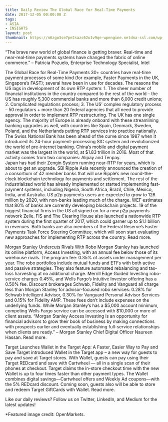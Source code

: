 ```yaml
---
title: Daily Review The Global Race for Real-Time Payments
date: 2017-12-05 00:00:00 Z
tags:
- ASIA
- INSIGHTS
layout: post
thumbnail: https://n6zgo3se7pe2sazc62u1v9qe-wpengine.netdna-ssl.com/wp-content/uploads/2017/12/dolla-400x220.png
---
```


“The brave new world of global finance is getting braver. Real-time and near-real-time payments systems have changed the fabric of online commerce.” – Patricia Pozuelo, Enterprise Technology Specialist, Intel

The Global Race for Real-Time Payments <!--more-->
30+ countries have real-time payment processes of some kind (for example, Faster Payments in the UK, Singapore’s FAST); several have been in use for decades.
The reasons the US lags in development of its own RTP system: 1. The sheer number of financial institutions in the country compared to the rest of the world – the US has roughly 5,300 commercial banks and more than 6,000 credit unions; 2. Complicated regulations process; 3. The US’ complex regulatory process – 50 regulators + more than 20 federal agencies that all need to provide approval in order to implement RTP restructuring. The UK has one single agency.
The majority of Europe is already onboard with these streamlining banking upgrades as well, with countries like Spain, Denmark, Sweden, Poland, and the Netherlands putting RTP services into practice nationally.
The Swiss National Bank has been ahead of the curve since 1987 when it introduced its 24-hour payment-processing SIC system and revolutionized the world of pre-internet banking.
China’s mobile and digital payment market was the largest in the world, at $1.83 trillion in 2016. Most of that activity comes from two companies: Alipay and Tenpay.  
Japan has had their Zengin System running near-RTP for years, which is about to get an upgrade. SBI Ripple Asia recently announced the creation of a consortium of 42 member banks that will use Ripple’s new round-the-clock blockchain technology for payments and settlement.
The rest of the industrialized world has already implemented or started implementing fast-payment systems, including Nigeria, South Africa, Brazil, Chile, Mexico, India, and Australia.
US p2p payments users are expected to grow to 126 million by 2020, with non-banks leading much of the charge. WEF estimates that 80% of banks are currently developing blockchain projects. 19 of the biggest financial firms in the US all signed on for a new p2p payments network Zelle.
FIS and The Clearing House also launched a nationwide RTP system during the first quarter of 2017, which could garner up to $1.1 billion in revenues. Both banks are also members of the Federal Reserve’s Faster Payments Task Force Steering Committee, which will soon start evaluating new approaches for implementing RTP across the country.
Read more.

Morgan Stanley Undercuts Rivals With Robo
Morgan Stanley has launched its online platform, Access Investing, with an annual fee below those of its wirehouse rivals. The program fee: 0.35% of assets under management per year. The robo portfolios include mutual funds and ETFs with both active and passive strategies. They also feature automated rebalancing and tax-loss harvesting at no additional charge.
Merrill Edge Guided Investing robo-service charges 0.45%, and Wells Fargo’s Intuitive Investor offering has a 0.50% fee. Discount brokerages Schwab, Fidelity and Vanguard all charge less than Morgan Stanley for advisor-focused robo services: 0.28% for Schwab Intelligent Advisor, 0.30% for Vanguard Personal Advisor Services and 0.15% for Fidelity AMP. These fees don’t include expenses on the underlying funds.
While Morgan Stanley’s has a $5,000 account minimum, competing Wells Fargo service can be accessed with $10,000 or more of client assets.
“Morgan Stanley Access Investing is an opportunity for financial advisors to grow their book of business by making connections with prospects earlier and eventually establishing full-service relationships when clients are ready.” – Morgan Stanley Chief Digital Officer Naureen Hassan.
Read more.

Target Launches Wallet in the Target App: A Faster, Easier Way to Pay and Save
Target introduced Wallet in the Target app – a new way for guests to pay and save at Target stores. With Wallet, guests can pay using their Target REDcard and save with Cartwheel — all in a single scan of their phones at checkout.
Target claims the in-store checkout time with the new Wallet is up to four times faster than other payment types.
The Wallet combines digital savings—Cartwheel offers and Weekly Ad coupons—with the 5% REDcard discount.
Coming soon, guests also will be able to store and redeem Target GiftCards with Wallet.
Read more.

Like our daily reviews? Follow us on Twitter, LinkedIn, and Medium for the latest updates!

*Featured image credit: OpenMarkets.